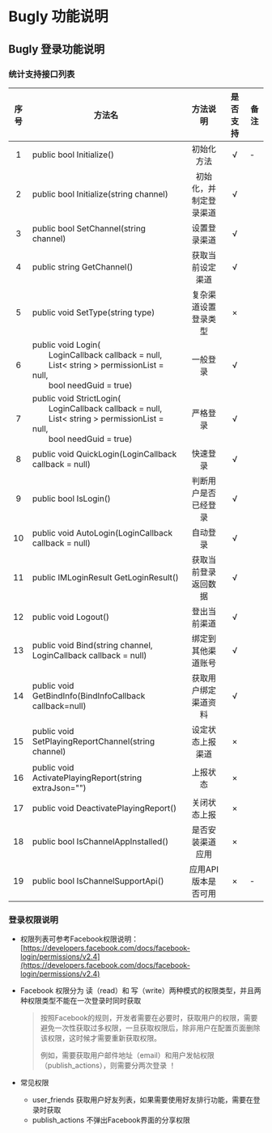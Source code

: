 # Bugly 功能说明

## Bugly 登录功能说明

### 统计支持接口列表

| 序号 | 方法名 | 方法说明 | 是否支持 | 备注 |
| :--: | -- |:-------: | :-----: | -- |
| 1 | public bool Initialize() | 初始化方法 | √ | - |
| 2 | public bool Initialize(string channel) | 初始化，并制定登录渠道 |√ | |
| 3 | public bool SetChannel(string channel) | 设置登录渠道| √ | |
| 4 | public string GetChannel() | 获取当前设定渠道 | √ | |
| 5 | public void SetType(string type) | 复杂渠道设置登录类型 | × | |
| 6 | public void Login( <br>&emsp;&emsp;LoginCallback callback = null,<br> &emsp;&emsp;List< string > permissionList = null,<br>&emsp;&emsp;bool needGuid = true) | 一般登录 | √ | |
| 7 | public void StrictLogin( <br>&emsp;&emsp;LoginCallback callback = null,<br> &emsp;&emsp;List< string > permissionList = null,<br>&emsp;&emsp;bool needGuid = true) | 严格登录 | √ | |
| 8 | public void QuickLogin(LoginCallback callback = null) | 快速登录 | √ | |
| 9 | public bool IsLogin() | 判断用户是否已经登录 | √ | |
| 10 | public void AutoLogin(LoginCallback callback = null) | 自动登录 | √ | |
| 11 | public IMLoginResult GetLoginResult() | 获取当前登录返回数据 | √ | |
| 12 | public void Logout() | 登出当前渠道 | √ | |
| 13 | public void Bind(string channel, LoginCallback callback = null) | 绑定到其他渠道账号 | √ | |
| 14 | public void GetBindInfo(BindInfoCallback callback=null) | 获取用户绑定渠道资料 | √ | |
| 15 | public void SetPlayingReportChannel(string channel) | 设定状态上报渠道 | × | |
| 16 | public void ActivatePlayingReport(string extraJson="") | 上报状态 | × | |
| 17 | public void DeactivatePlayingReport() | 关闭状态上报 | × | |
| 18 | public bool IsChannelAppInstalled() | 是否安装渠道应用 | × | |
| 19 | public bool IsChannelSupportApi() | 应用API版本是否可用 | × | - |

### 登录权限说明

  * 权限列表可参考Facebook权限说明：[https://developers.facebook.com/docs/facebook-login/permissions/v2.4](https://developers.facebook.com/docs/facebook-login/permissions/v2.4)
  
  * Facebook 权限分为 读（read）和 写（write）两种模式的权限类型，并且两种权限类型不能在一次登录时同时获取

    >按照Facebook的规则，开发者需要在必要时，获取用户的权限，需要避免一次性获取过多权限，一旦获取权限后，除非用户在配置页面删除该权限，这时候才需要重新获取权限。
    >
    >例如，需要获取用户邮件地址（email）和用户发帖权限（publish_actions），则需要分两次登录 ！

  * 常见权限
    * user_friends 获取用户好友列表，如果需要使用好友排行功能，需要在登录时获取
    * publish_actions 不弹出Facebook界面的分享权限